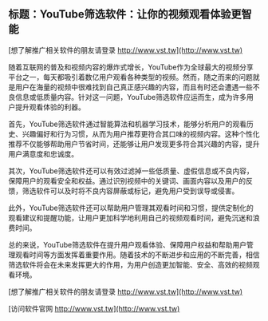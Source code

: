 ## **标题：YouTube筛选软件：让你的视频观看体验更智能**

[想了解推广相关软件的朋友请登录 http://www.vst.tw](http://www.vst.tw)

随着互联网的普及和视频内容的爆炸式增长，YouTube作为全球最大的视频分享平台之一，每天都吸引着数亿用户观看各种类型的视频。然而，随之而来的问题就是用户在海量的视频中很难找到自己真正感兴趣的内容，而且有时还会遭遇一些不良信息或低质量内容。针对这一问题，YouTube筛选软件应运而生，成为许多用户提升观看体验的利器。

首先，YouTube筛选软件通过智能算法和机器学习技术，能够分析用户的观看历史、兴趣偏好和行为习惯，从而为用户推荐更符合其口味的视频内容。这种个性化推荐不仅能够帮助用户节省时间，还能够让用户发现更多符合其兴趣的内容，提升用户满意度和忠诚度。

其次，YouTube筛选软件还可以有效过滤掉一些低质量、虚假信息或不良内容，保障用户的观看安全和权益。通过识别视频中的关键词、画面内容以及用户的反馈，筛选软件可以及时将不良内容屏蔽或标记，避免用户受到误导或侵害。

此外，YouTube筛选软件还可以帮助用户管理其观看时间和习惯，提供定制化的观看建议和提醒功能，让用户更加科学地利用自己的视频观看时间，避免沉迷和浪费时间。

总的来说，YouTube筛选软件在提升用户观看体验、保障用户权益和帮助用户管理观看时间等方面发挥着重要作用。随着技术的不断进步和应用的不断完善，相信筛选软件将会在未来发挥更大的作用，为用户创造更加智能、安全、高效的视频观看环境。

[想了解推广相关软件的朋友请登录 http://www.vst.tw](http://www.vst.tw)


[访问软件官网 http://www.vst.tw](http://www.vst.tw)
